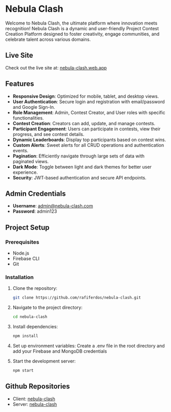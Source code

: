 # Nebula Clash

Welcome to Nebula Clash, the ultimate platform where innovation meets recognition! Nebula Clash is a dynamic and user-friendly Project Contest Creation Platform designed to foster creativity, engage communities, and celebrate talent across various domains.

## Live Site

Check out the live site at: [nebula-clash.web.app](https://nebula-clash.web.app)

## Features

- **Responsive Design**: Optimized for mobile, tablet, and desktop views.
- **User Authentication**: Secure login and registration with email/password and Google Sign-In.
- **Role Management**: Admin, Contest Creator, and User roles with specific functionalities.
- **Contest Creation**: Creators can add, update, and manage contests.
- **Participant Engagement**: Users can participate in contests, view their progress, and see contest details.
- **Dynamic Leaderboards**: Display top participants based on contest wins.
- **Custom Alerts**: Sweet alerts for all CRUD operations and authentication events.
- **Pagination**: Efficiently navigate through large sets of data with paginated views.
- **Dark Mode**: Toggle between light and dark themes for better user experience.
- **Security**: JWT-based authentication and secure API endpoints.

## Admin Credentials

- **Username**: admin@nebula-clash.com
- **Password**: admin123

## Project Setup

### Prerequisites

- Node.js
- Firebase CLI
- Git

### Installation

1. Clone the repository:
   ```sh
   git clone https://github.com/rafiferdos/nebula-clash.git

2. Navigate to the project directory:
   ```sh
   cd nebula-clash
3. Install dependencies:
    ```sh
    npm install

4. Set up environment variables:
Create a .env file in the root directory and add your Firebase and MongoDB credentials

5.  Start the development server:
    ```sh
    npm start

## Github Repositories
- Client: [nebula-clash](github.com/rafiferdos/nebula-clash-client)
- Server: [nebula-clash](github.com/rafiferdos/nebula-clash-server)